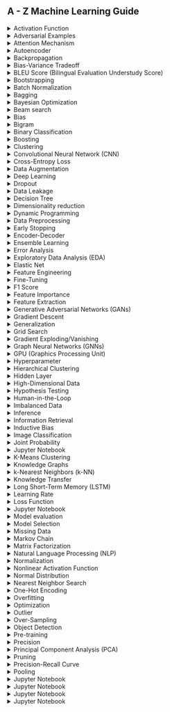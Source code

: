 ## A - Z Machine Learning Guide

<details>

<summary>Activation Function</summary>

### Activation Function

An activation function is a mathematical function applied to the output of a neuron in a neural network. 
It determines whether the neuron should be activated or not based on its input. Common activation functions include sigmoid, ReLU, and tanh.

</details>


<details>

<summary>Adversarial Examples</summary>

### Adversarial Examples

Adversarial examples are input samples that are intentionally modified to deceive machine learning models, including LLMs. 
These perturbations can be imperceptible to humans but can cause the model to misclassify the input.

</details>


<details>

<summary>Attention Mechanism</summary>

### Attention Mechanism

Attention mechanisms are a key component in many LLM architectures. They allow the model to focus on specific parts of the input sequence when making predictions. 
Attention mechanisms help LLMs capture long-range dependencies and improve their performance on various tasks.

</details>


<details>

<summary>Autoencoder</summary>

### Autoencoder

An autoencoder is an unsupervised learning algorithm that consists of an encoder and a decoder. It is used to learn efficient data representations by reconstructing the input data from a compressed representation.
Autoencoders can be used for dimensionality reduction, denoising, and anomaly detection.

</details>


<details>

<summary>Backpropagation</summary>

### Backpropagation

Backpropagation is a common algorithm used to train neural networks, including LLMs. It involves computing the gradients of the network's weights with respect to a loss function, 
allowing the model to adjust its parameters in the direction that minimizes the loss.

</details>


<details>

<summary>Bias-Variance Tradeoff</summary>

### Bias-Variance Tradeoff

The bias-variance tradeoff refers to the relationship between a model's ability to fit training data (low bias) and its ability to generalize to unseen data (low variance).
LLMs need to strike a balance between bias and variance to avoid underfitting or overfitting.

</details>


<details>

<summary>BLEU Score (Bilingual Evaluation Understudy Score)</summary>

### BLEU Score (Bilingual Evaluation Understudy Score)

BLEU is a metric used to evaluate the quality of machine-generated translations. 
It compares the generated translation to one or more reference translations and computes a score based on the n-gram overlap between them.

</details>


<details>

<summary>Bootstrapping</summary>

### Bootstrapping

Bootstrapping is a technique used in machine learning to generate multiple training datasets by resampling the original dataset with replacement. 
It allows LLMs to train on different variations of the data, leading to improved model performance and robustness.

</details>

<details>

<summary>Batch Normalization</summary>

### Batch Normalization

Batch normalization is a technique used to normalize the inputs of each layer in a neural network during training. 
It helps stabilize and speed up the training process by reducing the internal covariate shift, which can improve the performance of LLMs.

</details>


<details>

<summary>Bagging</summary>

### Bagging

Bagging (Bootstrap Aggregating) is an ensemble learning technique that involves training multiple LLMs on different subsets of the training data, created through bootstrapping.
The individual models' predictions are then combined to make a final prediction, typically using voting or averaging.

</details>

<details>

<summary>Bayesian Optimization</summary>

### Bayesian Optimization

Bayesian optimization is a technique used to optimize the hyperparameters of machine learning models, including LLMs. 
It combines Bayesian inference with a surrogate model to efficiently explore the hyperparameter space and find the best configuration for the model.

</details>

<details>

<summary>Beam search</summary>

### Beam search

Beam search is a decoding algorithm commonly used in sequence generation tasks, such as machine translation or text generation with LLMs.
It explores the most promising paths by keeping a fixed number of top-scoring candidates at each step, reducing the search space.

</details>

<details>

<summary>Bias</summary>

### Bias

In machine learning, bias refers to the systematic error or tendency of a model to consistently predict values that are different from the true values. 
It can arise from various sources, such as the model's architecture, assumptions, or the training data.

</details>

<details>

<summary>Bigram</summary>

### Bigram

A bigram is a sequence of two consecutive words in a text. In natural language processing (NLP), bigrams are often used to capture local contextual information, as they represent the relationship between adjacent words.
LLMs can utilize bigrams to improve their understanding of language.

</details>

<details>

<summary>Binary Classification</summary>

### Binary Classification

Binary classification is a type of machine learning task where the goal is to classify instances into one of two classes or categories.
For example, determining whether an email is spam or not spam. LLMs can be trained to perform binary classification tasks.

</details>

<details>

<summary>Boosting </summary>

### Boosting

Boosting is an ensemble learning technique where multiple weak learners (usually simple models) are combined to create a stronger model.
Each weak learner is trained on a subset of the data, with subsequent learners focusing on the instances that were misclassified by previous ones. Gradient Boosting is a popular boosting algorithm.

</details>

<details>

<summary>Clustering</summary>

### Clustering

Clustering is a technique used to group similar instances together based on their characteristics or features.
LLMs can be used for clustering tasks by learning representations of instances and applying clustering algorithms to these representations.

</details>

<details>

<summary>Convolutional Neural Network (CNN)</summary>

### Convolutional Neural Network (CNN)

A convolutional neural network is a type of neural network architecture commonly used for image and video processing tasks. 
It consists of convolutional layers that apply filters to input data, allowing the model to automatically learn hierarchical representations of the data.

</details>

<details>

<summary>Cross-Entropy Loss</summary>

### Cross-Entropy Loss

Cross-entropy loss, or log loss, is a commonly used loss function in classification tasks. It measures the dissimilarity between predicted probabilities and true class labels. 
LLMs are often trained using cross-entropy loss to optimize their classification performance.

</details>

<details>

<summary>Data Augmentation</summary>

### Data Augmentation

Data augmentation is a technique used to artificially increase the size of a training dataset by applying various transformations to the existing data. 
It helps LLMs generalize better by exposing them to diverse variations of the input data.

</details>

<details>

<summary>Deep Learning</summary>

### Deep Learning

Deep learning refers to a subfield of machine learning that focuses on training models with multiple layers (deep neural networks). 
LLMs are examples of deep learning models, capable of learning complex patterns and representations from large amounts of data.

</details>

<details>

<summary>Dropout</summary>

### Dropout

Dropout is a regularization technique commonly used in neural networks, including LLMs, to prevent overfitting. 
It randomly disables a fraction of the neurons during training, forcing the network to learn redundant representations and reducing the reliance on specific neurons.

</details>

<details>

<summary>Data Leakage</summary>

### Data Leakage

Data leakage refers to the situation where information from outside the training set is inadvertently included in the model's training process. 
It can lead to overestimated performance during training and poor generalization to unseen data. Preventing data leakage is crucial for training reliable LLMs.

</details>

<details>

<summary>Decision Tree</summary>

### Decision Tree

A decision tree is a type of supervised learning algorithm used for classification and regression tasks. It represents a flowchart-like structure where each internal node represents a feature, 
each branch represents a decision rule, and each leaf node represents a class label or a numerical value.

</details>

<details>

<summary>Dimensionality reduction</summary>

### Dimensionality reduction

Dimensionality reduction techniques are used to reduce the number of features or variables in a dataset while preserving important information. 
LLMs can learn effective representations that capture essential aspects of the data, enabling dimensionality reduction in an unsupervised manner.

</details>

<details>

<summary>Dynamic Programming</summary>

### Dynamic Programming

Dynamic programming is a problem-solving technique used to efficiently solve problems by breaking them down into overlapping subproblems and storing the solutions to avoid redundant computations. 
It is often used in reinforcement learning algorithms to solve Markov decision processes (MDPs).

</details>

<details>

<summary>Data Preprocessing</summary>

### Data Preprocessing

Data preprocessing refers to the steps taken to transform and clean raw data before feeding it to an LLM. 
It includes tasks such as data cleaning, normalization, feature scaling, handling missing values, and encoding categorical variables to ensure the data is in a suitable format for training.

</details>

<details>

<summary>Early Stopping</summary>

### Early Stopping

Early stopping is a technique used to prevent overfitting during the training of LLMs. 
It involves monitoring the model's performance on a validation set and stopping the training process when the performance starts to deteriorate, thus selecting the model with the best generalization.

</details>

<details>

<summary>Encoder-Decoder</summary>

### Encoder-Decoder

An encoder-decoder is a framework used in sequence-to-sequence tasks, such as machine translation or text summarization. 
The encoder processes the input sequence and learns a representation, which is then decoded by the decoder to generate the output sequence. LLMs can be used as encoders and decoders in this framework.

</details>

<details>

<summary>Ensemble Learning</summary>

### Ensemble Learning

Ensemble learning involves combining multiple models, including LLMs, to improve predictive performance. Each model is trained independently, and their predictions are combined, often by voting or averaging, to make a final prediction. 
Ensemble learning can enhance the robustness and accuracy of LLMs.

</details>

<details>

<summary>Error Analysis</summary>

### Error Analysis

Error analysis is the process of examining and understanding the errors made by a machine learning model, including LLMs. 
It involves analyzing misclassified instances, identifying patterns or systematic mistakes, and using this information to improve the model's performance.

</details>

<details>

<summary>Exploratory Data Analysis (EDA)</summary>

### Exploratory Data Analysis (EDA)

Exploratory data analysis is the initial phase of data analysis, where LLM practitioners explore and summarize the main characteristics and patterns present in the dataset.
It involves visualizations, statistical summaries, and data transformations to gain insights and identify important features.

</details>


<details>

<summary>Elastic Net</summary>

### Elastic Net

Elastic Net is a regularized regression method that combines both L1 (Lasso) and L2 (Ridge) penalties. It is used to overcome the limitations of L1 and L2 regularization alone, providing a balance between sparsity and variable selection. 
Elastic Net can be applied to LLMs for regression tasks.

</details>

<details>

<summary>Feature Engineering</summary>

### Feature Engineering

Feature engineering is the process of transforming raw data into a set of meaningful features that can be used to train machine learning models, including LLMs. 
It involves selecting, combining, and creating new features to enhance the model's performance and predictive capabilities.

</details>

<details>

<summary>Fine-Tuning</summary>

### Fine-Tuning

Fine-tuning refers to the process of further training a pre-trained LLM on a specific task or dataset.
By fine-tuning, the model adapts its learned representations to better suit the target task, leading to improved performance compared to training from scratch.

</details>

<details>

<summary>F1 Score</summary>

### F1 Score

The F1 score is a metric commonly used to evaluate the performance of binary classification models. It combines precision (the ratio of true positives to predicted positives) and recall (the ratio of true positives to actual positives) into a single value,
providing a balanced measure of accuracy.

</details>

<details>

<summary>Feature Importance</summary>

### Feature Importance

Feature importance refers to the measure of the influence or relevance of each input feature in a machine learning model's predictions. 
It helps identify the most influential features and can guide feature selection, engineering, or pruning processes in LLMs.

</details>

<details>

<summary>Feature Extraction</summary>

### Feature Extraction

Feature extraction is the process of transforming raw data into a lower-dimensional representation that captures the most relevant information for a specific task. 
LLMs can perform feature extraction by learning high-level representations from raw data, allowing for improved efficiency and generalization.

</details>

<details>

<summary>Generative Adversarial Networks (GANs)</summary>

### Generative Adversarial Networks (GANs)

GANs are a type of deep learning model that consists of two neural networks: a generator and a discriminator. The generator aims to generate realistic data samples, such as images, while the discriminator tries to distinguish between the generated samples and real ones. 
LLMs can be used in the generator or discriminator network of GANs.

</details>

<details>

<summary>Gradient Descent</summary>

### Gradient Descent

Gradient descent is an optimization algorithm used to train machine learning models, including LLMs. 
It iteratively updates the model's parameters by moving in the direction of steepest descent of the loss function, gradually minimizing the error between predictions and true values.

</details>

<details>

<summary>Generalization</summary>

### Generalization

Generalization refers to the ability of a machine learning model, such as an LLM, to perform well on unseen or test data. 
A model with good generalization can effectively capture underlying patterns in the training data and apply them to make accurate predictions on new, unseen data.

</details>

<details>

<summary>Grid Search</summary>

### Grid Search

Grid search is a technique used for hyperparameter optimization in machine learning. It involves specifying a grid of hyperparameter values and exhaustively evaluating the model's performance for each combination of hyperparameters. 
Grid search helps in finding the optimal hyperparameters for LLMs.

</details>

<details>

<summary>Gradient Exploding/Vanishing</summary>

### Gradient Exploding/Vanishing

Gradient exploding or vanishing occurs during training when the gradients of the model's parameters become either too large (exploding) or too small (vanishing). 
This can hinder the training process of LLMs, affecting their ability to learn effectively. Techniques like gradient clipping can help mitigate these issues.

</details>

<details>

<summary>Graph Neural Networks (GNNs)</summary>

### Graph Neural Networks (GNNs)

Graph Neural Networks are a type of neural network specifically designed to operate on graph-structured data.
They can capture complex relationships between entities in a graph and are well-suited for tasks such as node classification, graph classification, and link prediction.

</details>

<details>

<summary>GPU (Graphics Processing Unit)</summary>

### GPU (Graphics Processing Unit)

GPUs are specialized hardware devices that are commonly used to accelerate the training and inference of LLMs. 
They are highly parallel processors that can perform matrix operations efficiently, enabling faster computation and training of deep learning models.

</details>

<details>

<summary>Hyperparameter</summary>

### Hyperparameter

Hyperparameters are the configuration settings of a machine learning model that are set before the training process begins. Examples of hyperparameters for LLMs include learning rate, regularization strength, number of hidden layers, and activation functions. 
Choosing appropriate hyperparameter values is crucial for achieving optimal model performance.

</details>

<details>

<summary>Hierarchical Clustering</summary>

### Hierarchical Clustering

Hierarchical clustering is a method used to group similar data points into clusters based on their similarities or distances. 
It creates a hierarchical structure of clusters, often represented as a dendrogram, which can be useful in exploring the structure and relationships within data.

</details>

<details>

<summary>Hidden Layer</summary>

### Hidden Layer

In a neural network, including LLMs, a hidden layer is a layer of neurons that sits between the input layer and the output layer. 
The hidden layer performs transformations and computations on the input data, enabling the network to learn complex representations and patterns.

</details>

<details>

<summary>High-Dimensional Data</summary>

### High-Dimensional Data

High-Dimensional Data: High-dimensional data refers to data that has a large number of features or dimensions. 
LLMs are effective in handling high-dimensional data by learning meaningful representations or by employing dimensionality reduction techniques to reduce the complexity and improve model performance.

</details>

<details>

<summary>Hypothesis Testing</summary>

### Hypothesis Testing

Hypothesis testing is a statistical method used to make inferences about a population based on a sample of data. It involves formulating a null hypothesis and an alternative hypothesis, and using statistical tests to determine whether there is sufficient evidence to accept or reject the null hypothesis. 
Hypothesis testing is commonly used in evaluating the performance of LLMs.

</details>

<details>

<summary>Human-in-the-Loop</summary>

### Human-in-the-Loop

Human-in-the-loop refers to a process where human input is integrated into the loop of an automated system. 
In the context of LLMs, human-in-the-loop approaches involve combining the capabilities of LLMs with human expertise to improve the overall performance and decision-making process.

</details>

<details>

<summary>Imbalanced Data</summary>

### Imbalanced Data

Imbalanced data refers to a situation where the distribution of classes or labels in a dataset is uneven, with one or more classes being underrepresented compared to others. 
Handling imbalanced data is important in LLMs to prevent biased or inaccurate predictions and to ensure fair model performance.

</details>

<details>

<summary>Inference</summary>

### Inference

Inference refers to the process of applying a trained machine learning model, including LLMs, to make predictions or draw conclusions on new, unseen data. 
During inference, the model utilizes the learned patterns and parameters to generate output based on the input data.

</details>

<details>

<summary>Information Retrieval</summary>

### Information Retrieval

Information retrieval involves the retrieval of relevant information from a collection of data, typically text-based. 
LLMs can be used in information retrieval tasks, such as document search or question-answering systems, to understand and generate relevant responses based on user queries.

</details>

<details>

<summary>Inductive Bias</summary>

### Inductive Bias

Inductive bias refers to the prior assumptions or biases built into a machine learning model, including LLMs, that guide the learning process and shape the model's behavior. 
Inductive bias helps the model generalize from the training data to unseen examples and can influence the model's learning capacity and performance.

</details>

<details>

<summary>Image Classification</summary>

### Image Classification

Image classification is a computer vision task that involves assigning labels or categories to images. 
LLMs, such as convolutional neural networks (CNNs), have demonstrated remarkable performance in image classification by learning hierarchical representations and patterns from image data.

</details>

<details>

<summary>Joint Probability</summary>

### Joint Probability

Joint probability refers to the probability of two or more events occurring simultaneously. 
In LLMs, joint probability can be used to model the probability distribution of multiple variables or to estimate the likelihood of observing specific combinations of features.

</details>

<details>

<summary>Jupyter Notebook</summary>

### Jupyter Notebook

Jupyter Notebook is an open-source web application that allows interactive and collaborative development of code, including machine learning code. 
It provides an environment where LLM practitioners can write and execute code, visualize data, and document their workflows.

</details>

<details>

<summary>K-Means Clustering</summary>

### K-Means Clustering

K-Means Clustering: K-means clustering is a popular unsupervised learning algorithm used for partitioning data into k clusters. 
It aims to minimize the within-cluster sum of squares by iteratively assigning data points to the nearest centroid and updating the centroids based on the assigned points.

</details>
  
 
 
<details>

<summary>Knowledge Graphs</summary>

### Knowledge Graphs

Knowledge graphs are structured representations of knowledge that capture relationships and entities in a domain. 
LLMs can be applied to knowledge graphs for tasks such as knowledge graph completion, entity linking, or question-answering, enabling effective reasoning and inference over the graph.

</details>
  
 <details>

<summary>k-Nearest Neighbors (k-NN)</summary>

### k-Nearest Neighbors (k-NN)

k-Nearest Neighbors is a simple and intuitive classification algorithm that assigns a test sample to the majority class among its k nearest neighbors in the feature space. 
LLMs can employ k-NN as a baseline or as part of more complex ensemble models.

</details>
   
 
 <details>

<summary>Knowledge Transfer</summary>

### Knowledge Transfer

Knowledge transfer refers to the process of transferring learned knowledge from one domain or task to another. 
In the context of LLMs, it involves leveraging pre-trained models or representations on a source task or dataset and applying them to improve performance on a target task or dataset with limited labeled data.

</details>
   
   
 <details>

<summary>Long Short-Term Memory (LSTM)</summary>

### Long Short-Term Memory (LSTM)

Long Short-Term Memory is a type of recurrent neural network (RNN) architecture that is well-suited for processing sequential data. 
LSTMs are capable of capturing long-term dependencies and have been widely used in natural language processing, speech recognition, and other time series tasks.

</details>
   
 <details>

<summary>Learning Rate</summary>

### Learning Rate

Learning rate is a hyperparameter that determines the step size at each iteration of the optimization process during model training. It controls the speed at which a model's parameters are updated based on the gradient. 
Choosing an appropriate learning rate is essential for effective training of LLMs.

</details>
   
   
 <details>

<summary>Loss Function</summary>

### Loss Function

A loss function, also known as an objective function or cost function, quantifies the discrepancy between predicted and true values during model training. 
LLMs aim to minimize the loss function to improve their performance. Common loss functions include mean squared error, cross-entropy, and KL divergence.

</details>
   
   
 <details>

<summary>Jupyter Notebook</summary>

### header

Learning Curve: A learning curve is a graphical representation of a model's performance (such as accuracy or loss) as a function of the amount of training data. 
It helps analyze how model performance improves or plateaus with increasing data size and provides insights into whether additional data would benefit the LLM.

</details>
   
   
 <details>

<summary>Model evaluation</summary>

### Model evaluation

Model evaluation is the process of assessing the performance and generalization ability of a machine learning model. 
LLMs are evaluated using various metrics, such as accuracy, precision, recall, F1-score, or mean squared error, depending on the specific task and data characteristics.

</details>
   
   
 <details>

<summary>Model Selection</summary>

### Model Selection

Model selection refers to the process of choosing the best machine learning model from a set of candidate models. 
In the context of LLMs, model selection involves comparing different architectures, hyperparameters, or training strategies to identify the model that performs best on the given task and data.

</details>
   
   
 <details>

<summary>Missing Data</summary>

### Missing Data

Missing data refers to the absence or unavailability of values in a dataset. LLMs need to handle missing data appropriately during training and inference to avoid biased results. 
Techniques such as imputation or dropout can be used to address missing data in LLMs.

</details>
   
   
<details>

<summary>Markov Chain</summary>

### Markov Chain

A Markov chain is a mathematical model that represents a sequence of events where the future state depends only on the current state and is independent of the past states. 
LLMs can be used to model and predict the future states in a Markov chain, enabling applications in time series analysis, natural language processing, and more.

</details>

<details>

<summary>Matrix Factorization</summary>

### Matrix Factorization

Matrix factorization is a technique used to decompose a matrix into lower-rank matrices. 
In the context of LLMs, matrix factorization methods are commonly employed for collaborative filtering and recommendation systems, where they can learn latent representations of users and items from sparse interaction data.

</details>

<details>

<summary>Natural Language Processing (NLP)</summary>

### Natural Language Processing (NLP)

Natural Language Processing is a subfield of artificial intelligence that focuses on the interaction between computers and human language. LLMs are widely used in NLP tasks, such as language translation, sentiment analysis, text generation, and question-answering.

</details>

<details>

<summary>Normalization</summary>

### Normalization

Normalization is a preprocessing step that scales input data to a standard range to ensure fair comparison and improve convergence during training. LLMs commonly apply normalization techniques, such as min-max scaling or z-score normalization, to bring features to a similar magnitude.

</details>

<details>

<summary>Nonlinear Activation Function</summary>

### Nonlinear Activation Function

A nonlinear activation function is applied to the output of a neuron in a neural network to introduce nonlinearity and enable the network to learn complex, nonlinear relationships in the data. Common nonlinear activation functions used in LLMs include ReLU (Rectified Linear Unit), sigmoid, and tanh.

</details>

<details>

<summary>Normal Distribution</summary>

### Normal Distribution

The normal distribution, also known as the Gaussian distribution, is a continuous probability distribution that is symmetric and bell-shaped. LLMs often assume or model data distributions as normal distributions, enabling probabilistic reasoning, sampling, and generation.

</details>

<details>

<summary>Nearest Neighbor Search</summary>

### Nearest Neighbor Search

Nearest Neighbor Search is a technique used to find the most similar or nearest data points to a given query point in a dataset. LLMs can employ nearest neighbor search methods, such as k-d trees or approximate nearest neighbor algorithms, to enable efficient similarity-based retrieval or classification.

</details>

<details>

<summary>One-Hot Encoding</summary>

### One-Hot Encoding

One-Hot Encoding is a technique used to represent categorical variables as binary vectors. Each category is assigned a binary value, with one element set to 1 and the rest set to 0. LLMs can utilize one-hot encoding to process and learn from categorical data.

</details>

<details>

<summary>Overfitting</summary>

### Overfitting

Overfitting occurs when a machine learning model performs well on the training data but fails to generalize well on unseen data. LLMs are susceptible to overfitting due to their large capacity. Regularization techniques, such as dropout or weight decay, can help mitigate overfitting in LLMs.

</details>

<details>

<summary>Optimization</summary>

### Optimization

Optimization refers to the process of finding the optimal set of parameters or hyperparameters for a machine learning model. LLMs employ optimization algorithms, such as stochastic gradient descent (SGD) or Adam, to minimize the loss function and improve model performance during training.

</details>

<details>

<summary>Outlier</summary>

### Outlier

An outlier is an observation that significantly deviates from the normal or expected behavior of the data. Outliers can have a detrimental impact on the performance of LLMs, especially in tasks like regression or clustering. Identifying and handling outliers is important for accurate and robust model training.

</details>

<details>

<summary>Over-Sampling</summary>

### Over-Sampling

Over-sampling is a technique used to address class imbalance in a dataset by artificially increasing the number of minority class samples. LLMs can benefit from over-sampling methods, such as SMOTE (Synthetic Minority Over-sampling Technique), to improve the model's ability to capture and generalize the minority class.

</details>

<details>

<summary>Object Detection</summary>

### Object Detection

Object detection is a computer vision task that involves identifying and localizing objects within an image or video. LLMs can be utilized for object detection tasks by combining convolutional neural networks (CNNs) with techniques like region proposal networks or anchor-based methods.

</details>

<details>

<summary>Pre-training</summary>

### Pre-training

Pre-training is a technique where a model is initially trained on a large dataset or a related task before fine-tuning it on a target task or dataset. LLMs often undergo pre-training on a large corpus of text data to learn general language representations, which can then be fine-tuned for specific downstream tasks.

</details>

<details>

<summary>Precision</summary>

### Precision

Precision is a metric used to evaluate the performance of a classification model. It measures the proportion of correctly predicted positive instances among the total predicted positive instances. Precision is commonly used in binary classification tasks and can be calculated as true positives divided by the sum of true positives and false positives.

</details>

<details>

<summary>Principal Component Analysis (PCA)</summary>

### Principal Component Analysis (PCA)

Principal Component Analysis (PCA): Principal Component Analysis is a dimensionality reduction technique used to transform high-dimensional data into a lower-dimensional representation. PCA identifies the principal components that capture the maximum variance in the data. LLMs can benefit from PCA to reduce input dimensionality and remove redundant features.

</details>

<details>

<summary>Pruning</summary>

### Pruning

Pruning is a technique used to reduce the size and complexity of a machine learning model by removing unnecessary or redundant connections, nodes, or parameters. LLMs can undergo pruning to improve model efficiency, reduce memory requirements, or enhance interpretability without significantly sacrificing performance.

</details>

<details>

<summary>Precision-Recall Curve</summary>

### Precision-Recall Curve

The Precision-Recall curve is a graphical representation that shows the trade-off between precision and recall (or sensitivity) for different classification thresholds. LLMs can use the Precision-Recall curve to evaluate the model's performance across a range of operating points and choose an appropriate threshold for a given task.

</details>

<details>

<summary>Pooling</summary>

### Pooling

Pooling is an operation commonly used in convolutional neural networks (CNNs) to reduce the spatial dimensions of feature maps. Max pooling and average pooling are popular pooling techniques that extract the most salient features or compute the average values within local regions. LLMs can utilize pooling to downsample feature maps and capture important information.

</details>

<details>

<summary>Jupyter Notebook</summary>

### header

text
  Here is a simple flow chart:

```mermaid
graph TD;
    A-->B;
    A-->C;
    B-->D;
    C-->D;
```

</details>

<details>

<summary>Jupyter Notebook</summary>

### header

text

</details>

<details>

<summary>Jupyter Notebook</summary>

### header

text

</details>


<details>

<summary>Jupyter Notebook</summary>

### header

text

</details>
